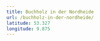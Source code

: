 ```yaml
---
title: Buchholz in der Nordheide
url: /buchholz-in-der-nordheide/
latitude: 53.327
longitude: 9.875
---
```


